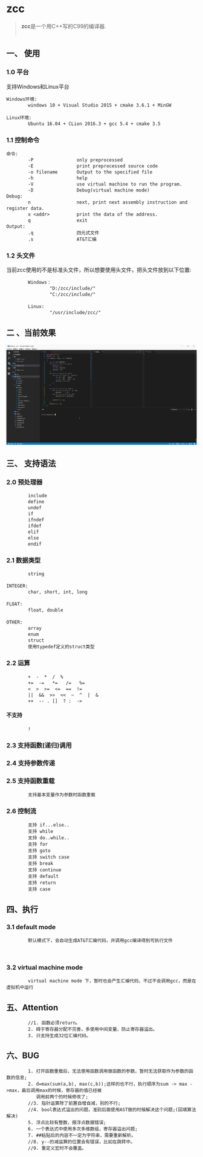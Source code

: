 # zcc
> **zcc**是一个用C++写的C99的编译器.
<br><br>

## 一、 使用
### 1.0 平台
支持Windows和Linux平台
```
Windows环境:
        windows 10 + Visual Studio 2015 + cmake 3.6.1 + MinGW
        
Linux环境:
        Ubuntu 16.04 + CLion 2016.3 + gcc 5.4 + cmake 3.5
```

### 1.1 控制命令
```
命令:
        -P                only preprocessed
        -E                print preprocessed source code
        -o filename       Output to the specified file
        -h                help
        -V                use virtual machine to run the program.
        -D                Debug(virtual machine mode)
Debug:
        n                 next, print next assembly instruction and register data.
        x <addr>          print the data of the address.
        q                 exit
Output:
        .q                四元式文件
        .s                AT&T汇编
```
### 1.2 头文件
当前zcc使用的不是标准头文件，所以想要使用头文件，把头文件放到以下位置:
```
        Windows：
                "D:/zcc/include/"
                "C:/zcc/include/"

        Linux:
                "/usr/include/zcc/"
```

## 二 、当前效果
![效果](https://github.com/ffiirree/zcc/blob/master/simple/dis.gif)

## 三、 支持语法
### 2.0 预处理器
```
        include 
        define
        undef
        if
        ifndef
        ifdef
        elif
        else
        endif
```

### 2.1 数据类型
```
        string

INTEGER:
        char, short, int, long 

FLOAT:
        float, double

OTHER:
        array
        enum
        struct
        使用typedef定义的struct类型
```
### 2.2 运算
```
        +  -  *  /  %
        +=  -=   *=   /=   %=
        <  >  >=  <=  ==  !=
        ||  &&  >>  <<  ~  ^  |  & 
        ++  -- . []  ? :  ->
```

#### 不支持
```
        !
```
### 2.3 支持函数(递归)调用

### 2.4 支持参数传递

### 2.5 支持函数重载
```
        支持基本变量作为参数时函数重载
```

### 2.6 控制流
```
        支持 if...else..
        支持 while
        支持 do..while..
        支持 for
        支持 goto
        支持 switch case
        支持 break
        支持 continue
        支持 default
        支持 return
        支持 case
```

## 四、执行
### 3.1  default mode
```
        默认模式下，会自动生成AT&T汇编代码，并调用gcc编译得到可执行文件
```
<br>

### 3.2  virtual machine mode
```
        virtual machine mode 下，暂时也会产生汇编代码，不过不会调用gcc，而是在虚拟机中运行
```
## 五、Attention
```
        //1. 函数必须return。
        2. 碍于寄存器分配不完善，多使用中间变量，防止寄存器溢出。
        3. 只支持生成32位汇编代码。
```

## 六、BUG
```
        1. 打开函数重载后，无法使用函数调用做函数的参数，暂时无法获取作为参数的函数的信息;
        2. d=max(sum(a,b), max(c,b));这样的也不行，执行顺序为sum -> max ->max，最后调用max的时候，寄存器的值已经被
           调用前两个的时候修改了;
        //3. 指针运算除了前置自增自减，别的不行;
        //4. bool表达式溢出的问题，准别后面使用AST做的时候解决这个问题;(回填算法解决)
        5. 浮点比较有整数，报浮点数据错误;
        6. 一个表达式中使用多次多维数组，寄存器溢出问题;
        7. ##粘贴后的内容不一定为字符串，需要重新解析。
        //8. y--的减运算的位置会有错误，比如在跳转中。
        //9. 重定义宏时不会覆盖。
```